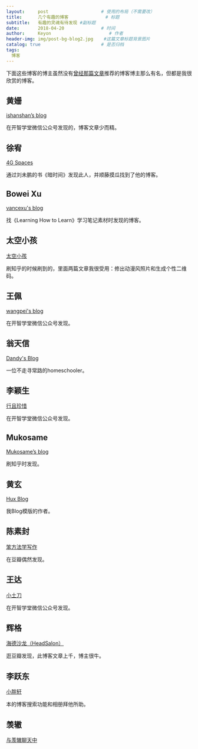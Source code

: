 ```yaml
---
layout:     post                    # 使用的布局（不需要改）
title:      几个有趣的博客              # 标题 
subtitle:   有趣的灵魂有待发现 #副标题
date:       2018-04-20              # 时间
author:     Keyon                      # 作者
header-img: img/post-bg-blog2.jpg    #这篇文章标题背景图片
catalog: true                       # 是否归档
tags:
  博客
---
```


下面这些博客的博主虽然没有[曾经那篇文章](https://keanchen.github.io/2018/03/22/thinker-2018/)推荐的博客博主那么有名，但都是我很欣赏的博客。

## 黄姗
[ishanshan’s blog](http://ishanshan.top/)

在开智学堂微信公众号发现的，博客文章少而精。

## 徐宥 
[4G Spaces](https://blog.youxu.info)

通过刘未鹏的书《暗时间》发现此人，并顺藤摸瓜找到了他的博客。

## Bowei Xu
[vancexu's blog](http://vancexu.github.io/)

找《Learning How to Learn》学习笔记素材时发现的博客。

## 太空小孩
[太空小孩](https://spacekid.me)

刷知乎的时候刷到的，里面两篇文章我很受用：修出动漫风照片和生成个性二维码。

## 王佩
[wangpei's blog](http://wangpei.me/)

在开智学堂微信公众号发现。

## 翁天信
[Dandy's Blog](http://blog.dandyweng.com/)

一位不走寻常路的homeschooler。

## 李颖生
[行且珍惜](http://helenysli.com/ch/)

在开智学堂微信公众号发现。

## Mukosame
[Mukosame’s blog](http://mukosame.github.io/)

刷知乎时发现。

## 黄玄
[Hux Blog](http://huangxuan.me/)

我Blog模版的作者。

## 陈素封
[笨方法学写作](http://www.cnfeat.com)

在豆瓣偶然发现。

## 王达
[小土刀](https://wdxmzy.com)

在开智学堂微信公众号发现。

## 辉格

[海德沙龙（HeadSalon）](http://headsalon.org/)

逛豆瓣发现，此博客文章上千，博主很牛。

## 李跃东

[小胖轩](https://www.codeboy.me)

本的博客搜索功能和相册拜他所助。

## 羡辙

[与羡辙聊天中](http://zhangwenli.com)
